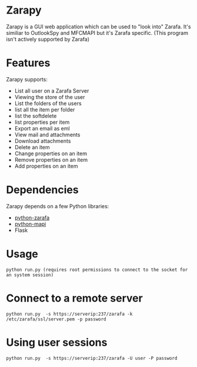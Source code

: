 Zarapy
======

Zarapy is a GUI web application which can be used to "look into" Zarafa.
It's similiar to OutlookSpy and MFCMAPI but it's Zarafa specific. (This program isn't actively supported by Zarafa)

Features
========

Zarapy supports:

* List all  user on a Zarafa Server
* Viewing the store of the user
* List the folders of the users
* list all the item per folder
* list the softdelete
* list properties per item
* Export an email as eml
* View mail and attachments
* Download attachments
* Delete an item
* Change properties on an item
* Remove properties on an item
* Add properties on an item


Dependencies
============

Zarapy depends on a few Python libraries:

* [python-zarafa](https://github.com/zarafagroupware/python-zarafa.git)
* [python-mapi](https://download.zarafa.com/community/final/)
* Flask

Usage
=====

    python run.py (requires root permissions to connect to the socket for an system session)

Connect to a remote server
=======================

    python run.py  -s https://serverip:237/zarafa -k /etc/zarafa/ssl/server.pem -p password


Using user sessions
===================

    python run.py  -s https://serverip:237/zarafa -U user -P password
